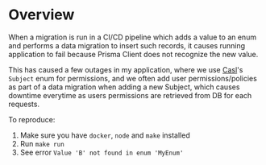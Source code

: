# Overview

When a migration is run in a CI/CD pipeline which adds a value to an enum and performs a data migration to insert such records, it causes running application to fail because Prisma Client does not recognize the new value.

This has caused a few outages in my application, where we use [Casl](https://casl.js.org/v4/en/guide/intro)'s `Subject` enum for permissions, and we often add user permissions/policies as part of a data migration when adding a new Subject, which causes downtime everytime as users permissions are retrieved from DB for each requests.

To reproduce:

1. Make sure you have `docker`, `node` and `make` installed
2. Run `make run`
3. See error `Value 'B' not found in enum 'MyEnum'`
